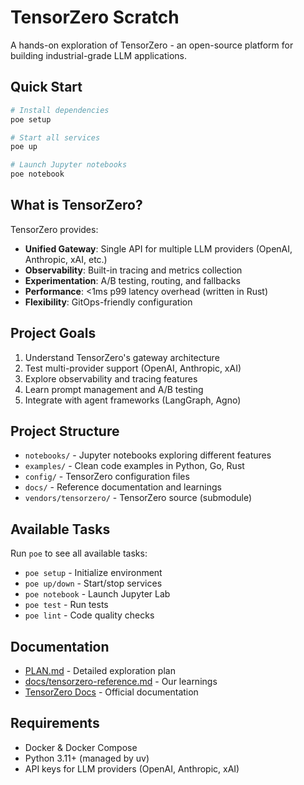 # TensorZero Scratch

A hands-on exploration of TensorZero - an open-source platform for building industrial-grade LLM applications.

## Quick Start

```bash
# Install dependencies
poe setup

# Start all services
poe up

# Launch Jupyter notebooks
poe notebook
```

## What is TensorZero?

TensorZero provides:
- **Unified Gateway**: Single API for multiple LLM providers (OpenAI, Anthropic, xAI, etc.)
- **Observability**: Built-in tracing and metrics collection
- **Experimentation**: A/B testing, routing, and fallbacks
- **Performance**: <1ms p99 latency overhead (written in Rust)
- **Flexibility**: GitOps-friendly configuration

## Project Goals

1. Understand TensorZero's gateway architecture
2. Test multi-provider support (OpenAI, Anthropic, xAI)
3. Explore observability and tracing features
4. Learn prompt management and A/B testing
5. Integrate with agent frameworks (LangGraph, Agno)

## Project Structure

- `notebooks/` - Jupyter notebooks exploring different features
- `examples/` - Clean code examples in Python, Go, Rust
- `config/` - TensorZero configuration files
- `docs/` - Reference documentation and learnings
- `vendors/tensorzero/` - TensorZero source (submodule)

## Available Tasks

Run `poe` to see all available tasks:
- `poe setup` - Initialize environment
- `poe up/down` - Start/stop services
- `poe notebook` - Launch Jupyter Lab
- `poe test` - Run tests
- `poe lint` - Code quality checks

## Documentation

- [PLAN.md](PLAN.md) - Detailed exploration plan
- [docs/tensorzero-reference.md](docs/tensorzero-reference.md) - Our learnings
- [TensorZero Docs](https://www.tensorzero.com/docs) - Official documentation

## Requirements

- Docker & Docker Compose
- Python 3.11+ (managed by uv)
- API keys for LLM providers (OpenAI, Anthropic, xAI)
